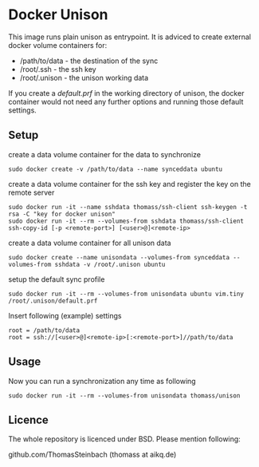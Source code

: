 Docker Unison
=============

This image runs plain unison as entrypoint. It is adviced to create external docker volume containers for:

* /path/to/data - the destination of the sync
* /root/.ssh - the ssh key
* /root/.unison - the unison working data

If you create a _default.prf_ in the working directory of unison, the docker container would not need any further options and running those default settings.

Setup
-----

create a data volume container for the data to synchronize

```
sudo docker create -v /path/to/data --name synceddata ubuntu
```

create a data volume container for the ssh key and register the key on the remote server

```
sudo docker run -it --name sshdata thomass/ssh-client ssh-keygen -t rsa -C "key for docker unison"
sudo docker run -it --rm --volumes-from sshdata thomass/ssh-client ssh-copy-id [-p <remote-port>] [<user>@]<remote-ip>
```

create a data volume container for all unison data

```
sudo docker create --name unisondata --volumes-from synceddata --volumes-from sshdata -v /root/.unison ubuntu
```

setup the default sync profile

```
sudo docker run -it --rm --volumes-from unisondata ubuntu vim.tiny /root/.unison/default.prf
```

Insert following (example) settings

```
root = /path/to/data
root = ssh://[<user>@]<remote-ip>[:<remote-port>]//path/to/data
```

Usage
-----

Now you can run a synchronization any time as following

```
sudo docker run -it --rm --volumes-from unisondata thomass/unison
```

Licence
-------

The whole repository is licenced under BSD. Please mention following:

github.com/ThomasSteinbach (thomass at aikq.de)
